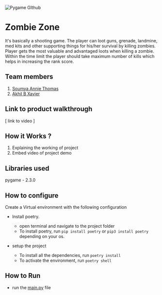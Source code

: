 ![Pygame GIthub](https://user-images.githubusercontent.com/64391274/229285417-80d68655-4282-4a33-87a2-20723c8dfcb0.png)



# Zombie Zone

It's basically a shooting game. The player can loot  guns, grenade, landmine, med kits and other supporting things for his/her survival by killing zombies. Player gets the most valuable and advantaged loots when killing a zombie.
Within the time limit the player should take maximum number of kills which helps in increasing the rank score.
## Team members

1. [Soumya Annie Thomas](https://github.com/S-A-T-07)
2. [Akhil B Xavier](https://github.com/winter-x64)
## Link to product walkthrough
[ link to video ]
## How it Works ?
1. Explaining the working of project
2. Embed video of project demo
## Libraries used
pygame - 2.3.0
## How to configure
Create a Virtual environment with the following configuration
- Install poetry.
  
   - open terminal and navigate to the project folder
   - To install poetry, run `pip install poetry` or `pip3 install poetry` depending on your os.
  
- setup the project
   - To install all the dependencies, run `poetry install`
   - To activate the environment, run `poetry shell`

## How to Run
  - run the [main.py](test/main.py) file
